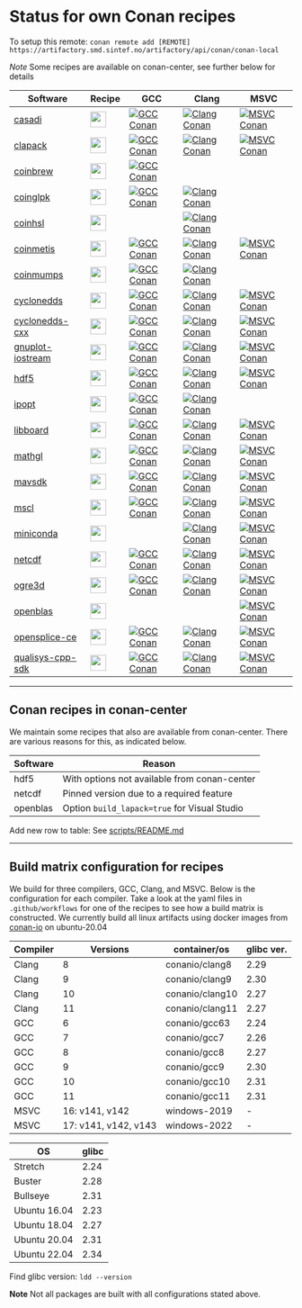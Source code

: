 # Status for own Conan recipes

To setup this remote:
`conan remote add [REMOTE] https://artifactory.smd.sintef.no/artifactory/api/conan/conan-local`

*Note* Some recipes are available on conan-center, see further below for details

Software | Recipe | GCC | Clang | MSVC
---|---|---|---|---
[casadi](https://web.casadi.org/)|[<img src="https://github.com/favicon.ico" height="28">](https://github.com/sintef-ocean/conan-casadi)|[![GCC Conan](https://github.com/sintef-ocean/conan-casadi/workflows/GCC%20Conan/badge.svg)](https://github.com/sintef-ocean/conan-casadi/actions?query=workflow%3A"GCC+Conan")|[![Clang Conan](https://github.com/sintef-ocean/conan-casadi/workflows/Clang%20Conan/badge.svg)](https://github.com/sintef-ocean/conan-casadi/actions?query=workflow%3A"Clang+Conan")|[![MSVC Conan](https://github.com/sintef-ocean/conan-casadi/workflows/MSVC%20Conan/badge.svg)](https://github.com/sintef-ocean/conan-casadi/actions?query=workflow%3A"MSVC+Conan")
[clapack](http://www.netlib.org/clapack)|[<img src="https://github.com/favicon.ico" height="28">](https://github.com/sintef-ocean/conan-clapack)|[![GCC Conan](https://github.com/sintef-ocean/conan-clapack/workflows/GCC%20Conan/badge.svg)](https://github.com/sintef-ocean/conan-clapack/actions?query=workflow%3A"GCC+Conan")|[![Clang Conan](https://github.com/sintef-ocean/conan-clapack/workflows/Clang%20Conan/badge.svg)](https://github.com/sintef-ocean/conan-clapack/actions?query=workflow%3A"Clang+Conan")|[![MSVC Conan](https://github.com/sintef-ocean/conan-clapack/workflows/MSVC%20Conan/badge.svg)](https://github.com/sintef-ocean/conan-clapack/actions?query=workflow%3A"MSVC+Conan")
[coinbrew](http://github.com/coin-or/coinbrew)|[<img src="https://github.com/favicon.ico" height="28">](https://github.com/sintef-ocean/conan-coinbrew)|[![GCC Conan](https://github.com/sintef-ocean/conan-coinbrew/workflows/GCC%20Conan/badge.svg)](https://github.com/sintef-ocean/conan-coinbrew/actions?query=workflow%3A"GCC+Conan")|
[coinglpk](https://www.gnu.org/software/glpk)|[<img src="https://github.com/favicon.ico" height="28">](https://github.com/sintef-ocean/conan-coinglpk)|[![GCC Conan](https://github.com/sintef-ocean/conan-coinglpk/workflows/GCC%20Conan/badge.svg)](https://github.com/sintef-ocean/conan-coinglpk/actions?query=workflow%3A"GCC+Conan")|[![Clang Conan](https://github.com/sintef-ocean/conan-coinglpk/workflows/Clang%20Conan/badge.svg)](https://github.com/sintef-ocean/conan-coinglpk/actions?query=workflow%3A"Clang+Conan")|
[coinhsl](http://www.hsl.rl.ac.uk/ipopt/)|[<img src="https://github.com/favicon.ico" height="28">](https://github.com/sintef-ocean/conan-coinhsl)||[![Clang Conan](https://github.com/sintef-ocean/conan-coinhsl/workflows/Clang%20Conan/badge.svg)](https://github.com/sintef-ocean/conan-coinhsl/actions?query=workflow%3A"Clang+Conan")|
[coinmetis](http://glaros.dtc.umn.edu/gkhome/metis/metis/overview)|[<img src="https://github.com/favicon.ico" height="28">](https://github.com/sintef-ocean/conan-coinmetis)|[![GCC Conan](https://github.com/sintef-ocean/conan-coinmetis/workflows/GCC%20Conan/badge.svg)](https://github.com/sintef-ocean/conan-coinmetis/actions?query=workflow%3A"GCC+Conan")|[![Clang Conan](https://github.com/sintef-ocean/conan-coinmetis/workflows/Clang%20Conan/badge.svg)](https://github.com/sintef-ocean/conan-coinmetis/actions?query=workflow%3A"Clang+Conan")|[![MSVC Conan](https://github.com/sintef-ocean/conan-coinmetis/workflows/MSVC%20Conan/badge.svg)](https://github.com/sintef-ocean/conan-coinmetis/actions?query=workflow%3A"MSVC+Conan")
[coinmumps](http://mumps.enseeiht.fr)|[<img src="https://github.com/favicon.ico" height="28">](https://github.com/sintef-ocean/conan-coinmumps)|[![GCC Conan](https://github.com/sintef-ocean/conan-coinmumps/workflows/GCC%20Conan/badge.svg)](https://github.com/sintef-ocean/conan-coinmumps/actions?query=workflow%3A"GCC+Conan")|[![Clang Conan](https://github.com/sintef-ocean/conan-coinmumps/workflows/Clang%20Conan/badge.svg)](https://github.com/sintef-ocean/conan-coinmumps/actions?query=workflow%3A"Clang+Conan")|
[cyclonedds](https://cyclonedds.io/)|[<img src="https://github.com/favicon.ico" height="28">](https://github.com/sintef-ocean/conan-cyclonedds)|[![GCC Conan](https://github.com/sintef-ocean/conan-cyclonedds/workflows/GCC%20Conan/badge.svg)](https://github.com/sintef-ocean/conan-cyclonedds/actions?query=workflow%3A"GCC+Conan")|[![Clang Conan](https://github.com/sintef-ocean/conan-cyclonedds/workflows/Clang%20Conan/badge.svg)](https://github.com/sintef-ocean/conan-cyclonedds/actions?query=workflow%3A"Clang+Conan")|[![MSVC Conan](https://github.com/sintef-ocean/conan-cyclonedds/workflows/MSVC%20Conan/badge.svg)](https://github.com/sintef-ocean/conan-cyclonedds/actions?query=workflow%3A"MSVC+Conan")
[cyclonedds-cxx](https://cyclonedds.io/)|[<img src="https://github.com/favicon.ico" height="28">](https://github.com/sintef-ocean/conan-cyclonedds-cxx)|[![GCC Conan](https://github.com/sintef-ocean/conan-cyclonedds-cxx/workflows/GCC%20Conan/badge.svg)](https://github.com/sintef-ocean/conan-cyclonedds-cxx/actions?query=workflow%3A"GCC+Conan")|[![Clang Conan](https://github.com/sintef-ocean/conan-cyclonedds-cxx/workflows/Clang%20Conan/badge.svg)](https://github.com/sintef-ocean/conan-cyclonedds-cxx/actions?query=workflow%3A"Clang+Conan")|[![MSVC Conan](https://github.com/sintef-ocean/conan-cyclonedds-cxx/workflows/MSVC%20Conan/badge.svg)](https://github.com/sintef-ocean/conan-cyclonedds-cxx/actions?query=workflow%3A"MSVC+Conan")
[gnuplot-iostream](https://github.com/dstahlke/gnuplot-iostream)|[<img src="https://github.com/favicon.ico" height="28">](https://github.com/sintef-ocean/conan-gnuplot-iostream)|[![GCC Conan](https://github.com/sintef-ocean/conan-gnuplot-iostream/workflows/GCC%20Conan/badge.svg)](https://github.com/sintef-ocean/conan-gnuplot-iostream/actions?query=workflow%3A"GCC+Conan")|[![Clang Conan](https://github.com/sintef-ocean/conan-gnuplot-iostream/workflows/Clang%20Conan/badge.svg)](https://github.com/sintef-ocean/conan-gnuplot-iostream/actions?query=workflow%3A"Clang+Conan")|[![MSVC Conan](https://github.com/sintef-ocean/conan-gnuplot-iostream/workflows/MSVC%20Conan/badge.svg)](https://github.com/sintef-ocean/conan-gnuplot-iostream/actions?query=workflow%3A"MSVC+Conan")
[hdf5](https://portal.hdfgroup.org/display/HDF5/HDF5)|[<img src="https://github.com/favicon.ico" height="28">](https://github.com/sintef-ocean/conan-hdf5)|[![GCC Conan](https://github.com/sintef-ocean/conan-hdf5/workflows/GCC%20Conan/badge.svg)](https://github.com/sintef-ocean/conan-hdf5/actions?query=workflow%3A"GCC+Conan")|[![Clang Conan](https://github.com/sintef-ocean/conan-hdf5/workflows/Clang%20Conan/badge.svg)](https://github.com/sintef-ocean/conan-hdf5/actions?query=workflow%3A"Clang+Conan")|[![MSVC Conan](https://github.com/sintef-ocean/conan-hdf5/workflows/MSVC%20Conan/badge.svg)](https://github.com/sintef-ocean/conan-hdf5/actions?query=workflow%3A"MSVC+Conan")
[ipopt](https://github.com/coin-or/ipopt)|[<img src="https://github.com/favicon.ico" height="28">](https://github.com/sintef-ocean/conan-ipopt)|[![GCC Conan](https://github.com/sintef-ocean/conan-ipopt/workflows/GCC%20Conan/badge.svg)](https://github.com/sintef-ocean/conan-ipopt/actions?query=workflow%3A"GCC+Conan")|[![Clang Conan](https://github.com/sintef-ocean/conan-ipopt/workflows/Clang%20Conan/badge.svg)](https://github.com/sintef-ocean/conan-ipopt/actions?query=workflow%3A"Clang+Conan")|
[libboard](https://github.com/c-koi/libboard)|[<img src="https://github.com/favicon.ico" height="28">](https://github.com/sintef-ocean/conan-libboard)|[![GCC Conan](https://github.com/sintef-ocean/conan-libboard/workflows/GCC%20Conan/badge.svg)](https://github.com/sintef-ocean/conan-libboard/actions?query=workflow%3A"GCC+Conan")|[![Clang Conan](https://github.com/sintef-ocean/conan-libboard/workflows/Clang%20Conan/badge.svg)](https://github.com/sintef-ocean/conan-libboard/actions?query=workflow%3A"Clang+Conan")|[![MSVC Conan](https://github.com/sintef-ocean/conan-libboard/workflows/MSVC%20Conan/badge.svg)](https://github.com/sintef-ocean/conan-libboard/actions?query=workflow%3A"MSVC+Conan")
[mathgl](http://mathgl.sourceforge.net)|[<img src="https://github.com/favicon.ico" height="28">](https://github.com/sintef-ocean/conan-mathgl)|[![GCC Conan](https://github.com/sintef-ocean/conan-mathgl/workflows/GCC%20Conan/badge.svg)](https://github.com/sintef-ocean/conan-mathgl/actions?query=workflow%3A"GCC+Conan")|[![Clang Conan](https://github.com/sintef-ocean/conan-mathgl/workflows/Clang%20Conan/badge.svg)](https://github.com/sintef-ocean/conan-mathgl/actions?query=workflow%3A"Clang+Conan")|[![MSVC Conan](https://github.com/sintef-ocean/conan-mathgl/workflows/MSVC%20Conan/badge.svg)](https://github.com/sintef-ocean/conan-mathgl/actions?query=workflow%3A"MSVC+Conan")
[mavsdk](https://mavsdk.mavlink.io/main/en/index.html)|[<img src="https://github.com/favicon.ico" height="28">](https://github.com/sintef-ocean/conan-mavsdk)|[![GCC Conan](https://github.com/sintef-ocean/conan-mavsdk/workflows/GCC%20Conan/badge.svg)](https://github.com/sintef-ocean/conan-mavsdk/actions?query=workflow%3A"GCC+Conan")|[![Clang Conan](https://github.com/sintef-ocean/conan-mavsdk/workflows/Clang%20Conan/badge.svg)](https://github.com/sintef-ocean/conan-mavsdk/actions?query=workflow%3A"Clang+Conan")|[![MSVC Conan](https://github.com/sintef-ocean/conan-mavsdk/workflows/MSVC%20Conan/badge.svg)](https://github.com/sintef-ocean/conan-mavsdk/actions?query=workflow%3A"MSVC+Conan")
[mscl](https://github.com/LORD-MicroStrain/MSCL)|[<img src="https://github.com/favicon.ico" height="28">](https://github.com/sintef-ocean/conan-mscl)|[![GCC Conan](https://github.com/sintef-ocean/conan-mscl/workflows/GCC%20Conan/badge.svg)](https://github.com/sintef-ocean/conan-mscl/actions?query=workflow%3A"GCC+Conan")|[![Clang Conan](https://github.com/sintef-ocean/conan-mscl/workflows/Clang%20Conan/badge.svg)](https://github.com/sintef-ocean/conan-mscl/actions?query=workflow%3A"Clang+Conan")|[![MSVC Conan](https://github.com/sintef-ocean/conan-mscl/workflows/MSVC%20Conan/badge.svg)](https://github.com/sintef-ocean/conan-mscl/actions?query=workflow%3A"MSVC+Conan")
[miniconda](https://docs.conda.io/)|[<img src="https://github.com/favicon.ico" height="28">](https://github.com/sintef-ocean/conan-miniconda)||[![Clang Conan](https://github.com/sintef-ocean/conan-miniconda/workflows/Clang%20Conan/badge.svg)](https://github.com/sintef-ocean/conan-miniconda/actions?query=workflow%3A"Clang+Conan")|[![MSVC Conan](https://github.com/sintef-ocean/conan-miniconda/workflows/MSVC%20Conan/badge.svg)](https://github.com/sintef-ocean/conan-miniconda/actions?query=workflow%3A"MSVC+Conan")
[netcdf](https://github.com/Unidata/netcdf-c.git)|[<img src="https://github.com/favicon.ico" height="28">](https://github.com/sintef-ocean/conan-netcdf-c)|[![GCC Conan](https://github.com/sintef-ocean/conan-netcdf-c/workflows/GCC%20Conan/badge.svg)](https://github.com/sintef-ocean/conan-netcdf-c/actions?query=workflow%3A"GCC+Conan")|[![Clang Conan](https://github.com/sintef-ocean/conan-netcdf-c/workflows/Clang%20Conan/badge.svg)](https://github.com/sintef-ocean/conan-netcdf-c/actions?query=workflow%3A"Clang+Conan")|[![MSVC Conan](https://github.com/sintef-ocean/conan-netcdf-c/workflows/MSVC%20Conan/badge.svg)](https://github.com/sintef-ocean/conan-netcdf-c/actions?query=workflow%3A"MSVC+Conan")
[ogre3d](https://www.ogre3d.org/)|[<img src="https://github.com/favicon.ico" height="28">](https://github.com/sintef-ocean/conan-ogre3d)|[![GCC Conan](https://github.com/sintef-ocean/conan-ogre3d/workflows/GCC%20Conan/badge.svg)](https://github.com/sintef-ocean/conan-ogre3d/actions?query=workflow%3A"GCC+Conan")|[![Clang Conan](https://github.com/sintef-ocean/conan-ogre3d/workflows/Clang%20Conan/badge.svg)](https://github.com/sintef-ocean/conan-ogre3d/actions?query=workflow%3A"Clang+Conan")|[![MSVC Conan](https://github.com/sintef-ocean/conan-ogre3d/workflows/MSVC%20Conan/badge.svg)](https://github.com/sintef-ocean/conan-ogre3d/actions?query=workflow%3A"MSVC+Conan")
[openblas](https://www.openblas.net/)|[<img src="https://github.com/favicon.ico" height="28">](https://github.com/sintef-ocean/conan-openblas)|||[![MSVC Conan](https://github.com/sintef-ocean/conan-openblas/workflows/MSVC%20Conan/badge.svg)](https://github.com/sintef-ocean/conan-openblas/actions?query=workflow%3A"MSVC+Conan")
[opensplice-ce](https://github.com/ADLINK-IST/opensplice)|[<img src="https://github.com/favicon.ico" height="28">](https://github.com/sintef-ocean/conan-opensplice-ce)|[![GCC Conan](https://github.com/sintef-ocean/conan-opensplice-ce/workflows/GCC%20Conan/badge.svg)](https://github.com/sintef-ocean/conan-opensplice-ce/actions?query=workflow%3A"GCC+Conan")|[![Clang Conan](https://github.com/sintef-ocean/conan-opensplice-ce/workflows/Clang%20Conan/badge.svg)](https://github.com/sintef-ocean/conan-opensplice-ce/actions?query=workflow%3A"Clang+Conan")|[![MSVC Conan](https://github.com/sintef-ocean/conan-opensplice-ce/workflows/MSVC%20Conan/badge.svg)](https://github.com/sintef-ocean/conan-opensplice-ce/actions?query=workflow%3A"MSVC+Conan")
[qualisys-cpp-sdk]( https://github.com/qualisys/qualisys_cpp_sdk)|[<img src="https://github.com/favicon.ico" height="28">](https://github.com/sintef-ocean/conan-qualisys-cpp-sdk)|[![GCC Conan](https://github.com/sintef-ocean/conan-qualisys-cpp-sdk/workflows/GCC%20Conan/badge.svg)](https://github.com/sintef-ocean/conan-qualisys-cpp-sdk/actions?query=workflow%3A"GCC+Conan")|[![Clang Conan](https://github.com/sintef-ocean/conan-qualisys-cpp-sdk/workflows/Clang%20Conan/badge.svg)](https://github.com/sintef-ocean/conan-qualisys-cpp-sdk/actions?query=workflow%3A"Clang+Conan")|[![MSVC Conan](https://github.com/sintef-ocean/conan-qualisys-cpp-sdk/workflows/MSVC%20Conan/badge.svg)](https://github.com/sintef-ocean/conan-qualisys-cpp-sdk/actions?query=workflow%3A"MSVC+Conan")

----
## Conan recipes in conan-center

We maintain some recipes that also are available from conan-center. There are various
reasons for this, as indicated below.

Software | Reason
---|---
hdf5 | With options not available from conan-center
netcdf | Pinned version due to a required feature
openblas | Option `build_lapack=true` for Visual Studio

Add new row to table: See [scripts/README.md](scripts/README.md)

----
## Build matrix configuration for recipes
We build for three compilers, GCC, Clang, and MSVC. Below is the configuration for each
compiler. Take a look at the yaml files in `.github/workflows` for one of the recipes to
see how a build matrix is constructed. We currently build all linux artifacts using docker
images from [conan-io](https://github.com/conan-io/conan-docker-tools) on ubuntu-20.04

| Compiler | Versions             | container/os    | glibc ver. |
|----------|----------------------|-----------------|------------|
| Clang    | 8                    | conanio/clang8  | 2.29       |
| Clang    | 9                    | conanio/clang9  | 2.30       |
| Clang    | 10                   | conanio/clang10 | 2.27       |
| Clang    | 11                   | conanio/clang11 | 2.27       |
| GCC      | 6                    | conanio/gcc63   | 2.24       |
| GCC      | 7                    | conanio/gcc7    | 2.26       |
| GCC      | 8                    | conanio/gcc8    | 2.27       |
| GCC      | 9                    | conanio/gcc9    | 2.30       |
| GCC      | 10                   | conanio/gcc10   | 2.31       |
| GCC      | 11                   | conanio/gcc11   | 2.31       |
| MSVC     | 16: v141, v142       | windows-2019    | -          |
| MSVC     | 17: v141, v142, v143 | windows-2022    | -          |

| OS           | glibc |
|--------------|-------|
| Stretch      | 2.24  |
| Buster       | 2.28  |
| Bullseye     | 2.31  |
| Ubuntu 16.04 | 2.23  |
| Ubuntu 18.04 | 2.27  |
| Ubuntu 20.04 | 2.31  |
| Ubuntu 22.04 | 2.34  |

Find glibc version: `ldd --version`

**Note** Not all packages are built with all configurations stated above.

